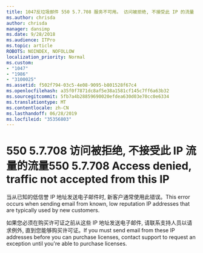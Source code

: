 ```yaml
---
title: 1047反垃圾邮件 550 5.7.708 服务不可用。 访问被拒绝, 不接受此 IP 的流量
ms.author: chrisda
author: chrisda
manager: dansimp
ms.date: 9/28/2018
ms.audience: ITPro
ms.topic: article
ROBOTS: NOINDEX, NOFOLLOW
localization_priority: Normal
ms.custom:
- "1047"
- "1986"
- "3100025"
ms.assetid: f502f794-03c5-4e08-9095-b801528f67c4
ms.openlocfilehash: a35f0f7871dc8af5e38a1581cf145c7ff6a63b32
ms.sourcegitcommit: 5fb7a4b28859690020efdea630d03e70cc0e6334
ms.translationtype: MT
ms.contentlocale: zh-CN
ms.lasthandoff: 06/28/2019
ms.locfileid: "35356803"
---
```

# <a name="550-57708-access-denied-traffic-not-accepted-from-this-ip"></a><span data-ttu-id="fd721-103">550 5.7.708 访问被拒绝, 不接受此 IP 流量的流量</span><span class="sxs-lookup"><span data-stu-id="fd721-103">550 5.7.708 Access denied, traffic not accepted from this IP</span></span>

<span data-ttu-id="fd721-104">当从已知的低信誉 IP 地址发送电子邮件时, 新客户通常使用此错误。</span><span class="sxs-lookup"><span data-stu-id="fd721-104">This error occurs when sending email from known, low reputation IP addresses that are typically used by new customers.</span></span>

<span data-ttu-id="fd721-105">如果您必须在购买许可证之前从这些 IP 地址发送电子邮件, 请联系支持人员以请求例外, 直到您能够购买许可证。</span><span class="sxs-lookup"><span data-stu-id="fd721-105">If you must send email from these IP addresses before you can purchase licenses, contact support to request an exception until you're able to purchase licenses.</span></span>

